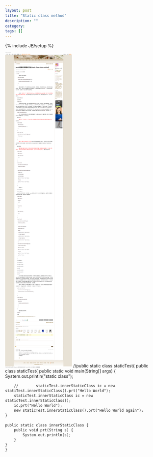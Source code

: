 ```yaml
---
layout: post
title: "Static class method"
description: ""
category: 
tags: []
---
```

{% include JB/setup %}

<img src='/img/java_static.png'/>
    //public static class staticTest{
    public class staticTest{
        public static void main(String[] args) {
            System.out.println("static class");

        //        staticTest.innerStaticClass ic = new statiTest.innerStaticClass().prt("Hello World");
        staticTest.innerStaticClass ic = new staticTest.innerStaticClass();
        ic.prt("Hello World");
        new staticTest.innerStaticClass().prt("Hello World again");
    }

    public static class innerStaticClass {
        public void prt(String s) {
            System.out.println(s);
        }
    }
    }

